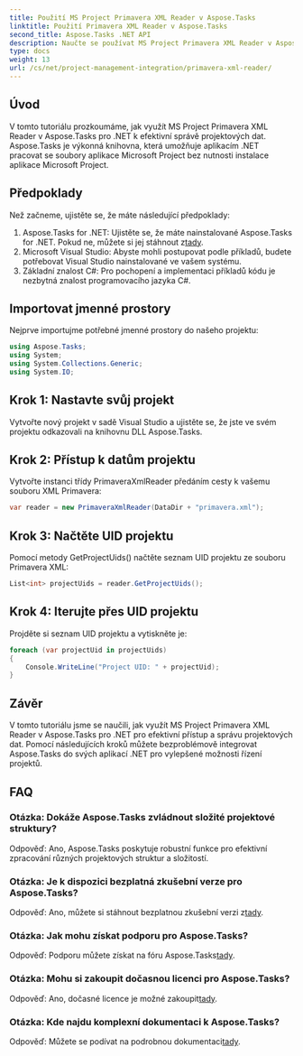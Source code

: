```yaml
---
title: Použití MS Project Primavera XML Reader v Aspose.Tasks
linktitle: Použití Primavera XML Reader v Aspose.Tasks
second_title: Aspose.Tasks .NET API
description: Naučte se používat MS Project Primavera XML Reader v Aspose.Tasks pro .NET k efektivní správě projektových dat. Získejte podrobné pokyny a prozkoumejte často kladené otázky.
type: docs
weight: 13
url: /cs/net/project-management-integration/primavera-xml-reader/
---
```

## Úvod
V tomto tutoriálu prozkoumáme, jak využít MS Project Primavera XML Reader v Aspose.Tasks pro .NET k efektivní správě projektových dat. Aspose.Tasks je výkonná knihovna, která umožňuje aplikacím .NET pracovat se soubory aplikace Microsoft Project bez nutnosti instalace aplikace Microsoft Project.
## Předpoklady
Než začneme, ujistěte se, že máte následující předpoklady:
1.  Aspose.Tasks for .NET: Ujistěte se, že máte nainstalované Aspose.Tasks for .NET. Pokud ne, můžete si jej stáhnout z[tady](https://releases.aspose.com/tasks/net/).
2. Microsoft Visual Studio: Abyste mohli postupovat podle příkladů, budete potřebovat Visual Studio nainstalované ve vašem systému.
3. Základní znalost C#: Pro pochopení a implementaci příkladů kódu je nezbytná znalost programovacího jazyka C#.

## Importovat jmenné prostory
Nejprve importujme potřebné jmenné prostory do našeho projektu:
```csharp
using Aspose.Tasks;
using System;
using System.Collections.Generic;
using System.IO;

```
## Krok 1: Nastavte svůj projekt
Vytvořte nový projekt v sadě Visual Studio a ujistěte se, že jste ve svém projektu odkazovali na knihovnu DLL Aspose.Tasks.
## Krok 2: Přístup k datům projektu
Vytvořte instanci třídy PrimaveraXmlReader předáním cesty k vašemu souboru XML Primavera:
```csharp
var reader = new PrimaveraXmlReader(DataDir + "primavera.xml");
```
## Krok 3: Načtěte UID projektu
Pomocí metody GetProjectUids() načtěte seznam UID projektu ze souboru Primavera XML:
```csharp
List<int> projectUids = reader.GetProjectUids();
```
## Krok 4: Iterujte přes UID projektu
Projděte si seznam UID projektu a vytiskněte je:
```csharp
foreach (var projectUid in projectUids)
{
    Console.WriteLine("Project UID: " + projectUid);
}
```

## Závěr
V tomto tutoriálu jsme se naučili, jak využít MS Project Primavera XML Reader v Aspose.Tasks pro .NET pro efektivní přístup a správu projektových dat. Pomocí následujících kroků můžete bezproblémově integrovat Aspose.Tasks do svých aplikací .NET pro vylepšené možnosti řízení projektů.
## FAQ
### Otázka: Dokáže Aspose.Tasks zvládnout složité projektové struktury?
Odpověď: Ano, Aspose.Tasks poskytuje robustní funkce pro efektivní zpracování různých projektových struktur a složitostí.
### Otázka: Je k dispozici bezplatná zkušební verze pro Aspose.Tasks?
 Odpověď: Ano, můžete si stáhnout bezplatnou zkušební verzi z[tady](https://releases.aspose.com/).
### Otázka: Jak mohu získat podporu pro Aspose.Tasks?
 Odpověď: Podporu můžete získat na fóru Aspose.Tasks[tady](https://forum.aspose.com/c/tasks/15).
### Otázka: Mohu si zakoupit dočasnou licenci pro Aspose.Tasks?
 Odpověď: Ano, dočasné licence je možné zakoupit[tady](https://purchase.aspose.com/temporary-license/).
### Otázka: Kde najdu komplexní dokumentaci k Aspose.Tasks?
 Odpověď: Můžete se podívat na podrobnou dokumentaci[tady](https://reference.aspose.com/tasks/net/).